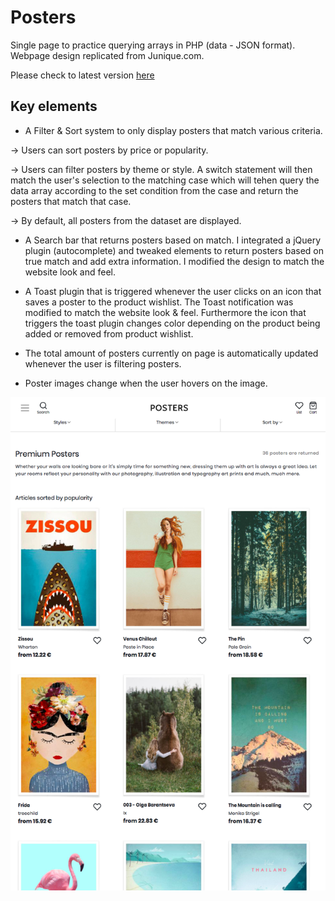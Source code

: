 # Posters

Single page to practice querying arrays in PHP (data - JSON format).
Webpage design replicated from Junique.com. 

Please check to latest version [here](http://cookiesandwifi.ovh/json-posters/)

## Key elements

* A Filter & Sort system to only display posters that match various criteria.

-> Users can sort posters by price or popularity.  

-> Users can filter posters by theme or style. A switch statement will then match the user's selection to the matching case which will tehen query the data array according to the set condition from the case and return the posters that match that case.

-> By default, all posters from the dataset are displayed.

* A Search bar that returns posters based on match.
I integrated a jQuery plugin (autocomplete) and tweaked elements to return posters based on true match and add extra information. I modified the design to match the website look and feel.

* A Toast plugin that is triggered whenever the user clicks on an icon that saves a poster to the product wishlist.
The Toast notification was modified to match the website look & feel. Furthermore the icon that triggers the toast plugin changes color depending on the product being added or removed from product wishlist.

* The total amount of posters currently on page is automatically updated whenever the user is filtering posters.

* Poster images change when the user hovers on the image.

![Preview page](https://github.com/clairedonut/json-posters/blob/master/preview.png?raw=true)
